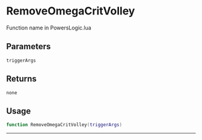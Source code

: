 # RemoveOmegaCritVolley
Function name in PowersLogic.lua
## Parameters
`triggerArgs`
## Returns
`none`
## Usage
```lua
function RemoveOmegaCritVolley(triggerArgs)
```
---
